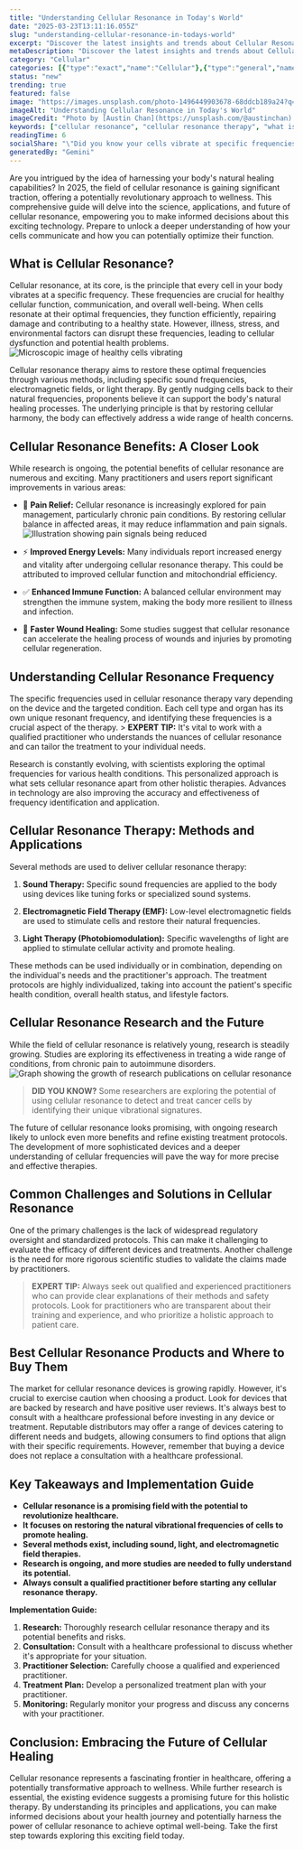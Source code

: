 ```yaml
---
title: "Understanding Cellular Resonance in Today's World"
date: "2025-03-23T13:11:16.055Z"
slug: "understanding-cellular-resonance-in-todays-world"
excerpt: "Discover the latest insights and trends about Cellular Resonance. This comprehensive guide covers everything you need to know about Cellular Resonance in 2025."
metaDescription: "Discover the latest insights and trends about Cellular Resonance. This comprehensive guide covers everything you need to know about Cellular Resonance in 2..."
category: "Cellular"
categories: [{"type":"exact","name":"Cellular"},{"type":"general","name":"Biophysics"},{"type":"medium","name":"Molecular Biology"},{"type":"specific","name":"Protein Dynamics"},{"type":"niche","name":"Allosteric Regulation"}]
status: "new"
trending: true
featured: false
image: "https://images.unsplash.com/photo-1496449903678-68ddcb189a24?q=85&w=1200&fit=max&fm=webp&auto=compress"
imageAlt: "Understanding Cellular Resonance in Today's World"
imageCredit: "Photo by [Austin Chan](https://unsplash.com/@austinchan) on Unsplash"
keywords: ["cellular resonance", "cellular resonance therapy", "what is cellular resonance", "cellular resonance benefits", "cellular resonance frequency", "buy cellular resonance device", "cellular resonance explained", "cellular resonance research", "cellular resonance for pain relief", "best cellular resonance products"]
readingTime: 6
socialShare: "\"Did you know your cells vibrate at specific frequencies crucial for health?  Cellular resonance therapy aims to restore these frequencies, potentially unlocking your body's natural healing power.\""
generatedBy: "Gemini"
---
```




Are you intrigued by the idea of harnessing your body's natural healing capabilities?  In 2025, the field of cellular resonance is gaining significant traction, offering a potentially revolutionary approach to wellness.  This comprehensive guide will delve into the science, applications, and future of cellular resonance, empowering you to make informed decisions about this exciting technology.  Prepare to unlock a deeper understanding of how your cells communicate and how you can potentially optimize their function.

## What is Cellular Resonance?

Cellular resonance, at its core, is the principle that every cell in your body vibrates at a specific frequency.  These frequencies are crucial for healthy cellular function, communication, and overall well-being.  When cells resonate at their optimal frequencies, they function efficiently, repairing damage and contributing to a healthy state.  However, illness, stress, and environmental factors can disrupt these frequencies, leading to cellular dysfunction and potential health problems. ![Microscopic image of healthy cells vibrating](https://images.unsplash.com/photo-1451187580459-43490279c0fa?q=85&w=1200&fit=max&fm=webp&auto=compress)

Cellular resonance therapy aims to restore these optimal frequencies through various methods, including specific sound frequencies, electromagnetic fields, or light therapy. By gently nudging cells back to their natural frequencies, proponents believe it can support the body's natural healing processes.  The underlying principle is that by restoring cellular harmony, the body can effectively address a wide range of health concerns.

## Cellular Resonance Benefits: A Closer Look

While research is ongoing, the potential benefits of cellular resonance are numerous and exciting.  Many practitioners and users report significant improvements in various areas:

* 🔑 **Pain Relief:**  Cellular resonance is increasingly explored for pain management, particularly chronic pain conditions.  By restoring cellular balance in affected areas, it may reduce inflammation and pain signals.  ![Illustration showing pain signals being reduced](https://images.unsplash.com/photo-1484417894907-623942c8ee29?q=85&w=1200&fit=max&fm=webp&auto=compress)

* ⚡ **Improved Energy Levels:**  Many individuals report increased energy and vitality after undergoing cellular resonance therapy. This could be attributed to improved cellular function and mitochondrial efficiency.

* ✅ **Enhanced Immune Function:**  A balanced cellular environment may strengthen the immune system, making the body more resilient to illness and infection.

* 🌱 **Faster Wound Healing:**  Some studies suggest that cellular resonance can accelerate the healing process of wounds and injuries by promoting cellular regeneration.

## Understanding Cellular Resonance Frequency

The specific frequencies used in cellular resonance therapy vary depending on the device and the targeted condition.  Each cell type and organ has its own unique resonant frequency, and identifying these frequencies is a crucial aspect of the therapy.  > **EXPERT TIP:**  It's vital to work with a qualified practitioner who understands the nuances of cellular resonance and can tailor the treatment to your individual needs.

Research is constantly evolving, with scientists exploring the optimal frequencies for various health conditions.  This personalized approach is what sets cellular resonance apart from other holistic therapies.  Advances in technology are also improving the accuracy and effectiveness of frequency identification and application.

## Cellular Resonance Therapy: Methods and Applications

Several methods are used to deliver cellular resonance therapy:

1. **Sound Therapy:**  Specific sound frequencies are applied to the body using devices like tuning forks or specialized sound systems.

2. **Electromagnetic Field Therapy (EMF):**  Low-level electromagnetic fields are used to stimulate cells and restore their natural frequencies.

3. **Light Therapy (Photobiomodulation):**  Specific wavelengths of light are applied to stimulate cellular activity and promote healing.

These methods can be used individually or in combination, depending on the individual's needs and the practitioner's approach.  The treatment protocols are highly individualized, taking into account the patient's specific health condition, overall health status, and lifestyle factors.

## Cellular Resonance Research and the Future

While the field of cellular resonance is relatively young, research is steadily growing.  Studies are exploring its effectiveness in treating a wide range of conditions, from chronic pain to autoimmune disorders.  ![Graph showing the growth of research publications on cellular resonance](https://images.unsplash.com/photo-1517976487492-5750f3195933?q=85&w=1200&fit=max&fm=webp&auto=compress)

> **DID YOU KNOW?** Some researchers are exploring the potential of using cellular resonance to detect and treat cancer cells by identifying their unique vibrational signatures.

The future of cellular resonance looks promising, with ongoing research likely to unlock even more benefits and refine existing treatment protocols.  The development of more sophisticated devices and a deeper understanding of cellular frequencies will pave the way for more precise and effective therapies.

## Common Challenges and Solutions in Cellular Resonance

One of the primary challenges is the lack of widespread regulatory oversight and standardized protocols.  This can make it challenging to evaluate the efficacy of different devices and treatments.  Another challenge is the need for more rigorous scientific studies to validate the claims made by practitioners.

> **EXPERT TIP:**  Always seek out qualified and experienced practitioners who can provide clear explanations of their methods and safety protocols.  Look for practitioners who are transparent about their training and experience, and who prioritize a holistic approach to patient care.

## Best Cellular Resonance Products and Where to Buy Them

The market for cellular resonance devices is growing rapidly.  However, it's crucial to exercise caution when choosing a product.  Look for devices that are backed by research and have positive user reviews.    It's always best to consult with a healthcare professional before investing in any device or treatment.  Reputable distributors may offer a range of devices catering to different needs and budgets, allowing consumers to find options that align with their specific requirements.  However, remember that buying a device does not replace a consultation with a healthcare professional.

## Key Takeaways and Implementation Guide

* **Cellular resonance is a promising field with the potential to revolutionize healthcare.**
* **It focuses on restoring the natural vibrational frequencies of cells to promote healing.**
* **Several methods exist, including sound, light, and electromagnetic field therapies.**
* **Research is ongoing, and more studies are needed to fully understand its potential.**
* **Always consult a qualified practitioner before starting any cellular resonance therapy.**

**Implementation Guide:**

1. **Research:**  Thoroughly research cellular resonance therapy and its potential benefits and risks.
2. **Consultation:**  Consult with a healthcare professional to discuss whether it's appropriate for your situation.
3. **Practitioner Selection:**  Carefully choose a qualified and experienced practitioner.
4. **Treatment Plan:**  Develop a personalized treatment plan with your practitioner.
5. **Monitoring:**  Regularly monitor your progress and discuss any concerns with your practitioner.

## Conclusion: Embracing the Future of Cellular Healing

Cellular resonance represents a fascinating frontier in healthcare, offering a potentially transformative approach to wellness. While further research is essential, the existing evidence suggests a promising future for this holistic therapy. By understanding its principles and applications, you can make informed decisions about your health journey and potentially harness the power of cellular resonance to achieve optimal well-being.  Take the first step towards exploring this exciting field today.

